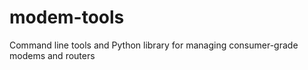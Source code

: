 modem-tools
===========

Command line tools and Python library for managing consumer-grade modems and routers

